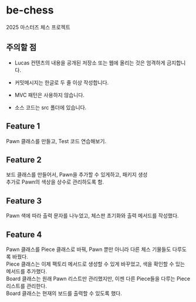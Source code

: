 # be-chess

2025 마스터즈 체스 프로젝트

## 주의할 점

- Lucas 컨텐츠의 내용을 공개된 저장소 또는 웹에 올리는 것은 엄격하게 금지합니다.
- 커밋메시지는 한글로 두 줄 이상 작성합니다.
- MVC 패턴은 사용하지 않습니다.

- 소스 코드는 src 폴더에 있습니다. 
## Feature 1
Pawn 클래스를 만들고, Test 코드 연습해보기.  

## Feature 2 
보드 클래스를 만들어서, Pawn을 추가할 수 있게하고, 패키지 생성  
추가로 Pawn의 색상을 상수로 관리하도록 함. 

## Feature 3
Pawn 색에 따라 출력 문자를 나누었고, 체스판 초기화와 출력 메서드를 작성했다. 

## Feature 4
Pawn 클래스를 Piece 클래스로 바꿔, Pawn 뿐만 아니라 다른 체스 기물들도 다루도록 바꿨다.  
Piece 클래스는 이제 팩토리 메서드로 생성할 수 있게 바꾸었고, 색을 확인할 수 있는 메서드를 추가했다.  
Board 클래스는 원래 Pawn 리스트만 관리했지만, 이젠 다른 Piece들을 다루는 Piece 리스트를 관리한다.  
Board 클래스는 현재의 보드를 출력할 수 있도록 했다.  